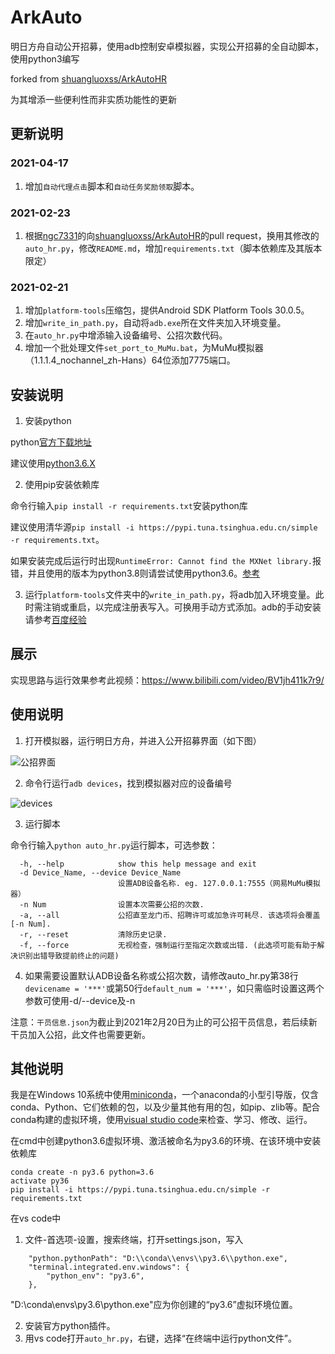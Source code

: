 # ArkAuto

明日方舟自动公开招募，使用adb控制安卓模拟器，实现公开招募的全自动脚本，使用python3编写

forked from [shuangluoxss/ArkAutoHR](https://github.com/shuangluoxss/ArkAutoHR)

为其增添一些便利性而非实质功能性的更新

## 更新说明

### 2021-04-17

1. 增加`自动代理点击`脚本和`自动任务奖励领取`脚本。

### 2021-02-23

1. 根据[ngc7331](https://github.com/ngc7331/ArkAutoHR)的向[shuangluoxss/ArkAutoHR](https://github.com/shuangluoxss/ArkAutoHR)的pull request，换用其修改的`auto_hr.py`，修改`README.md`，增加`requirements.txt`（脚本依赖库及其版本限定）

### 2021-02-21

1. 增加`platform-tools`压缩包，提供Android SDK Platform Tools 30.0.5。
2. 增加`write_in_path.py`，自动将`adb.exe`所在文件夹加入环境变量。
3. 在`auto_hr.py`中增添输入设备编号、公招次数代码。
4. 增加一个批处理文件`set_port_to_MuMu.bat`，为MuMu模拟器（1.1.1.4_nochannel_zh-Hans）64位添加7775端口。

## 安装说明

1. 安装python

python[官方下载地址](https://www.python.org/downloads/)

建议使用[python3.6.X](https://www.python.org/downloads/release/python-3613/)

2. 使用pip安装依赖库

命令行输入`pip install -r requirements.txt`安装python库

建议使用清华源`pip install -i https://pypi.tuna.tsinghua.edu.cn/simple -r requirements.txt`。

如果安装完成后运行时出现`RuntimeError: Cannot find the MXNet library.`报错，并且使用的版本为python3.8则请尝试使用python3.6。[参考](https://github.com/apache/incubator-mxnet/issues/17719)

3. 运行`platform-tools`文件夹中的`write_in_path.py`，将adb加入环境变量。此时需注销或重启，以完成注册表写入。可换用手动方式添加。adb的手动安装请参考[百度经验](https://jingyan.baidu.com/article/22fe7cedf67e353002617f25.html)

## 展示

实现思路与运行效果参考此视频：https://www.bilibili.com/video/BV1jh411k7r9/

## 使用说明

1. 打开模拟器，运行明日方舟，并进入公开招募界面（如下图）

![公招界面](./fig/公招界面.png)
    
2. 命令行运行`adb devices`，找到模拟器对应的设备编号

![devices](./fig/devices.png)

3. 运行脚本

命令行输入`python auto_hr.py`运行脚本，可选参数：

```
  -h, --help            show this help message and exit
  -d Device_Name, --device Device_Name
                        设置ADB设备名称. eg. 127.0.0.1:7555（网易MuMu模拟器）
  -n Num                设置本次需要公招的次数.
  -a, --all             公招直至龙门币、招聘许可或加急许可耗尽. 该选项将会覆盖[-n Num].
  -r, --reset           清除历史记录.
  -f, --force           无视检查，强制运行至指定次数或出错. (此选项可能有助于解决识别出错导致提前终止的问题)
```
4. 如果需要设置默认ADB设备名称或公招次数，请修改auto_hr.py第38行`devicename = '***'`或第50行`default_num = '***'`，如只需临时设置这两个参数可使用-d/--device及-n

注意：`干员信息.json`为截止到2021年2月20日为止的可公招干员信息，若后续新干员加入公招，此文件也需要更新。

## 其他说明

我是在Windows 10系统中使用[miniconda](https://docs.conda.io/en/latest/miniconda.html)，一个anaconda的小型引导版，仅含conda、Python、它们依赖的包，以及少量其他有用的包，如pip、zlib等。配合conda构建的虚拟环境，使用[visual studio code](https://code.visualstudio.com/)来检查、学习、修改、运行。

在cmd中创建python3.6虚拟环境、激活被命名为py3.6的环境、在该环境中安装依赖库

```
conda create -n py3.6 python=3.6
activate py36
pip install -i https://pypi.tuna.tsinghua.edu.cn/simple -r requirements.txt
```

在vs code中

1. 文件-首选项-设置，搜索终端，打开settings.json，写入

```
    "python.pythonPath": "D:\\conda\\envs\\py3.6\\python.exe",
    "terminal.integrated.env.windows": {
        "python_env": "py3.6",
    },
```

"D:\\conda\\envs\\py3.6\\python.exe"应为你创建的“py3.6”虚拟环境位置。

2. 安装官方python插件。
3. 用vs code打开`auto_hr.py`，右键，选择“在终端中运行python文件”。

